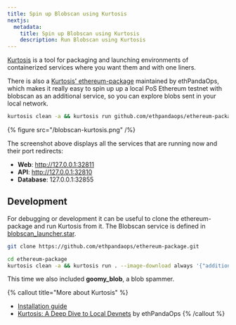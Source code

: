 ```yaml
---
title: Spin up Blobscan using Kurtosis
nextjs:
  metadata:
    title: Spin up Blobscan using Kurtosis
    description: Run Blobscan using Kurtosis
---
```


[Kurtosis](https://www.kurtosis.com/) is a tool for packaging and launching environments of containerized services where you want them and with one liners.

There is also a [Kurtosis' ethereum-package](https://github.com/ethpandaops/ethereum-package) maintained by ethPandaOps, which makes it really easy to
spin up up a local PoS Ethereum testnet with blobscan as an additional service, so you can explore blobs sent in your local network.

```bash
kurtosis clean -a && kurtosis run github.com/ethpandaops/ethereum-package --image-download always '{"additional_services": ["blobscan"]}'
```

{% figure src="/blobscan-kurtosis.png" /%}

The screenshot above displays all the services that are running now and their port redirects:

- **Web**: http://127.0.0.1:32811
- **API**: http://127.0.0.1:32810
- **Database**: 127.0.0.1:32855

## Development

For debugging or development it can be useful to clone the ethereum-package
and run Kurtosis from it. The Blobscan service is defined in [blobscan_launcher.star](https://github.com/ethpandaops/ethereum-package/blob/main/src/blobscan/blobscan_launcher.star).

```bash
git clone https://github.com/ethpandaops/ethereum-package.git

cd ethereum-package
kurtosis clean -a && kurtosis run . --image-download always '{"additional_services": ["blobscan", "goomy_blob"]}'
```

This time we also included **goomy_blob**, a blob spammer.

{% callout title="More about Kurtosis" %}
* [Installation guide](https://docs.kurtosis.com/install/)
* [Kurtosis: A Deep Dive to Local Devnets](https://ethpandaops.io/posts/kurtosis-deep-dive/) by ethPandaOps
{% /callout %}

